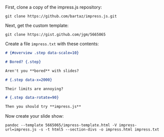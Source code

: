 First, clone a copy of the impress.js repository:

    git clone https://github.com/bartaz/impress.js.git

Next, get the custom template:

    git clone https://gist.github.com/jgm/5665065

Create a file `impress.txt` with these contents:

```markdown
# {#overview .step data-scale=10}

# Bored? {.step}

Aren't you **bored** with slides?

# {.step data-x=2000}

Their limits are annoying?

# {.step data-rotate=90}

Then you should try **impress.js**

```

Now create your slide show:

    pandoc --template 5665065/impress-template.html -V impress-url=impress.js -s -t html5 --section-divs -o impress.html impress.txt